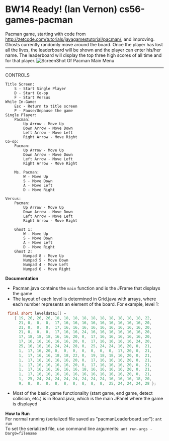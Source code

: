 BW14 Ready! (Ian Vernon)
cs56-games-pacman
=================

Pacman game, starting with code from http://zetcode.com/tutorials/javagamestutorial/pacman/, and improving. Ghosts currently randomly move around the board. Once the player has lost all the lives, the leaderboard will be shown and the player can enter his/her name. The leaderboard will display the top three high scores of all time and for that player.
![ScreenShot Of Pacman Main Menu](http://i.imgur.com/7vp2yM8.png)

_____________________
CONTROLS

	Title Screen:
		S - Start Single Player
		D - Start Co-op
		F - Start Versus
	While In-Game:
		Esc - Return to title screen
		P - Pause/Unpause the game
	Single Player:
		Pacman:
			Up Arrow - Move Up
			Down Arrow - Move Down
			Left Arrow - Move Left
			Right Arrow - Move Right
	Co-op:
		Pacman:
			Up Arrow - Move Up
			Down Arrow - Move Down
			Left Arrow - Move Left
			Right Arrow - Move Right
	
		Ms. Pacman:
			W - Move Up
			S - Move Down
			A - Move Left
			D - Move Right

	Versus:
		Pacman:
			Up Arrow - Move Up
			Down Arrow - Move Down
			Left Arrow - Move Left
			Right Arrow - Move Right

		Ghost 1:
			W - Move Up
			S - Move Down
			A - Move Left
			D - Move Right
		Ghost 2:
			Numpad 8 - Move Up
			Numpad 5 - Move Down
			Numpad 4 - Move Left
			Numpad 6 - Move Right
			
**Documentation**
* Pacman.java contains the `main` function and is the JFrame that displays the game
* The layout of each level is determined in Grid.java with arrays, where each number represents an element of the board. For example, level 1:
```java
 final short leveldata1[] =
    { 19, 26, 26, 26, 18, 18, 18, 18, 18, 18, 18, 18, 18, 18, 22,
      21, 0,  0,  0,  17, 16, 16, 16, 16, 16, 16, 16, 16, 16, 20,
      21, 0,  0,  0,  17, 16, 16, 16, 16, 16, 16, 16, 16, 16, 20, 
      21, 0,  0,  0,  17, 16, 16, 24, 16, 16, 16, 16, 16, 16, 20, 
      17, 18, 18, 18, 16, 16, 20, 0,  17, 16, 16, 16, 16, 16, 20,
      17, 16, 16, 16, 16, 16, 20, 0,  17, 16, 16, 16, 16, 24, 20, 
      25, 16, 16, 16, 24, 24, 28, 0,  25, 24, 24, 16, 20, 0,  21, 
      1,  17, 16, 20, 0,  0,  0,  0,  0,  0,  0,  17, 20, 0,  21,
      1,  17, 16, 16, 18, 18, 22, 0,  19, 18, 18, 16, 20, 0,  21,
      1,  17, 16, 16, 16, 16, 20, 0,  17, 16, 16, 16, 20, 0,  21, 
      1,  17, 16, 16, 16, 16, 20, 0,  17, 16, 16, 16, 20, 0,  21,
      1,  17, 16, 16, 16, 16, 16, 18, 16, 16, 16, 16, 20, 0,  21,
      1,  17, 16, 16, 16, 16, 16, 16, 16, 16, 16, 16, 20, 0,  21,
      1,  25, 24, 24, 24, 24, 24, 24, 24, 24, 16, 16, 16, 18, 20,
      9,  8,  8,  8,  8,  8,  8,  8,  8,  8,  25, 24, 24, 24, 28 };
```
* Most of the basic game functionality (start game, end game, detect collision, etc.) is in Board.java, which is the main JPanel where the game is displayed

			
**How to Run**<br>
For normal running (serialized file saved as "pacmanLeaderboard.ser"): `ant run`<br>
To set the serialized file, use command line arguments: `ant run-args -Darg0=filename`
